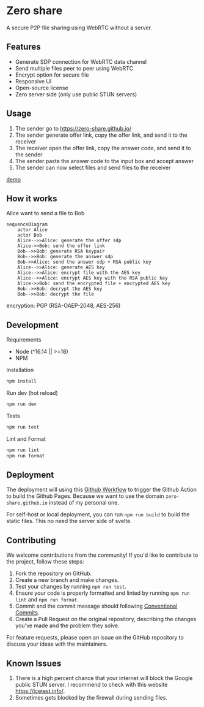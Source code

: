 # Zero share

A secure P2P file sharing using WebRTC without a server.

## Features

- Generate SDP connection for WebRTC data channel
- Send multiple files peer to peer using WebRTC
- Encrypt option for secure file
- Responsive UI
- Open-source license
- Zero server side (only use public STUN servers)

## Usage

1. The sender go to <https://zero-share.github.io/>
2. The sender generate offer link, copy the offer link, and send it to the receiver
3. The receiver open the offer link, copy the answer code, and send it to the sender
4. The sender paste the answer code to the input box and accept answer
5. The sender can now select files and send files to the receiver

[demo](https://user-images.githubusercontent.com/8283616/232250894-e86213e7-17e6-449d-be22-0307ca929745.webm)

## How it works

Alice want to send a file to Bob

```mermaid
sequenceDiagram
    actor Alice
    actor Bob
    Alice-->>Alice: generate the offer sdp
    Alice->>Bob: send the offer link
    Bob-->>Bob: generate RSA keypair
    Bob-->>Bob: generate the answer sdp
    Bob->>Alice: send the answer sdp + RSA public key
    Alice-->>Alice: generate AES key
    Alice-->>Alice: encrypt file with the AES key
    Alice-->>Alice: encrypt AES key with the RSA public key
    Alice->>Bob: send the encrypted file + encrypted AES key
    Bob-->>Bob: decrypt the AES key
    Bob-->>Bob: decrypt the file
```

encryption: PGP (RSA-OAEP-2048, AES-256)

## Development

Requirements

- Node (^16.14 || >=18)
- NPM

Installation

```sh
npm install
```

Run dev (hot reload)

```sh
npm run dev
```

Tests

```sh
npm run test
```

Lint and Format

```sh
npm run lint
npm run format
```

## Deployment

The deployment will using this [Github Workflow](https://github.com/zero-share/zero-share.github.io/blob/main/.github/workflows/static.yml) to trigger the Github Action to build the Github Pages. Because we want to use the domain `zero-share.github.io` instead of my personal one.

For self-host or local deployment, you can run `npm run build` to build the static files. This no need the server side of svelte.

## Contributing

We welcome contributions from the community! If you'd like to contribute to the project, follow these steps:

1. Fork the repository on GitHub.
2. Create a new branch and make changes.
3. Test your changes by running `npm run test`.
4. Ensure your code is properly formatted and linted by running `npm run lint` and `npm run format`.
5. Commit and the commit message should following [Conventional Commits](https://www.conventionalcommits.org/en/v1.0.0/).
6. Create a Pull Request on the original repository, describing the changes you've made and the problem they solve.

For feature requests, please open an issue on the GitHub repository to discuss your ideas with the maintainers.

## Known Issues

1. There is a high percent chance that your internet will block the Google public STUN server. I recommend to check with this website <https://icetest.info/>.
2. Sometimes gets blocked by the firewall during sending files.
